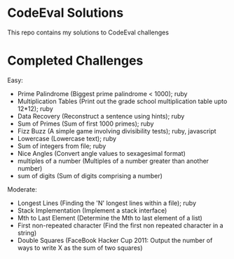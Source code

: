 CodeEval Solutions
==================

This repo contains my solutions to CodeEval challenges

Completed Challenges
==================
Easy:
- Prime Palindrome (Biggest prime palindrome < 1000); ruby
- Multiplication Tables (Print out the grade school multiplication table upto 12*12); ruby
- Data Recovery (Reconstruct a sentence using hints); ruby
- Sum of Primes (Sum of first 1000 primes); ruby
- Fizz Buzz (A simple game involving divisibility tests); ruby, javascript
- Lowercase (Lowercase text); ruby
- Sum of integers from file; ruby
- Nice Angles (Convert angle values to sexagesimal format)
- multiples of a number (Multiples of a number greater than another number)
- sum of digits (Sum of digits comprising a number)

Moderate:
- Longest Lines (Finding the 'N' longest lines within a file); ruby
- Stack Implementation (Implement a stack interface)
- Mth to Last Element (Determine the Mth to last element of a list)
- First non-repeated character (Find the first non repeated character in a string)
- Double Squares (FaceBook Hacker Cup 2011: Output the number of ways to write X as the sum of two squares)